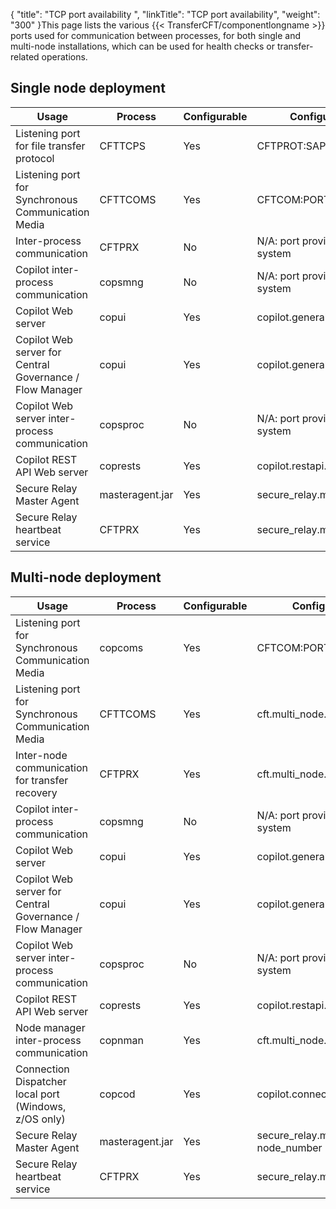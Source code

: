{
    "title": "TCP port availability ",
    "linkTitle": "TCP port availability",
    "weight": "300"
}This page lists  the various {{< TransferCFT/componentlongname  >}} ports used for communication between processes, for both single and multi-node installations, which can be used for health checks or transfer-related operations.

## Single node deployment


| Usage  | Process  | Configurable  | Configuration Parameter  | Network Interface  |
| --- | --- | --- | --- | --- |
| Listening port for file transfer protocol  | CFTTCPS  | Yes  | CFTPROT:SAP  | See CFTNET:HOST  |
| Listening port for Synchronous Communication Media  | CFTTCOMS  | Yes  | CFTCOM:PORT  | See CFTCOM:HOST  |
| Inter-process communication  | CFTPRX  | No  | N/A: port provided by the operating system  | 127.0.0.1  |
| Copilot inter-process communication  | copsmng  | No  | N/A: port provided by the operating system  | 127.0.0.1  |
| Copilot Web server  | copui  | Yes  | copilot.general.serverport  | copilot.general.serverhost  |
| Copilot Web server for Central Governance / Flow Manager  | copui  | Yes  | copilot.general.ssl_serverport  | copilot.general.serverhost  |
| Copilot Web server inter-process communication  | copsproc  | No  | N/A: port provided by the operating system  | 127.0.0.1  |
| Copilot REST API Web server  | coprests  | Yes  | copilot.restapi.serverport  | copilot.general.serverhost  |
| Secure Relay Master Agent  | masteragent.jar  | Yes  | secure_relay.ma.comm_port  | secure_relay.ma.host  |
| Secure Relay heartbeat service  | CFTPRX  | Yes  | secure_relay.ma.heartbeat_service.port  | secure_relay.ma.heartbeat_service.host  |


## Multi-node deployment


| Usage  | Process  | Configurable  | Configuration Parameter  | Network Interface  |
| --- | --- | --- | --- | --- |
| Listening port for Synchronous Communication Media  | copcoms  | Yes  | CFTCOM:PORT  | See CFTCOM:HOST  |
| Listening port for Synchronous Communication Media  | CFTTCOMS  | Yes  | cft.multi_node.listen_port_range  | 0.0.0.0  |
| Inter-node communication for transfer recovery  | CFTPRX  | Yes  | cft.multi_node.listen_port_range  | 0.0.0.0  |
| Copilot inter-process communication  | copsmng  | No  | N/A: port provided by the operating system  | 127.0.0.1  |
| Copilot Web server  | copui  | Yes  | copilot.general.serverport  | copilot.general.serverhost  |
| Copilot Web server for Central Governance / Flow Manager  | copui  | Yes  | copilot.general.ssl_serverport  | copilot.general.serverhost  |
| Copilot Web server inter-process communication  | copsproc  | No  | N/A: port provided by the operating system  | 127.0.0.1  |
| Copilot REST API Web server  | coprests  | Yes  | copilot.restapi.serverport  | copilot.general.serverhost  |
| Node manager inter-process communication  | copnman  | Yes  | cft.multi_node.listen_port_range  | 0.0.0.0  |
| Connection Dispatcher local port (Windows, z/OS only)  | copcod  | Yes  | copilot.connection_dispatcher.local_port  | 127.0.0.1  |
| Secure Relay Master Agent  | masteragent.jar  | Yes  | secure_relay.ma.comm_port + node_number  | secure_relay.ma.host  |
| Secure Relay heartbeat service  | CFTPRX  | Yes  | secure_relay.ma.heartbeat_service.port  | secure_relay.ma.heartbeat_service.host  |

